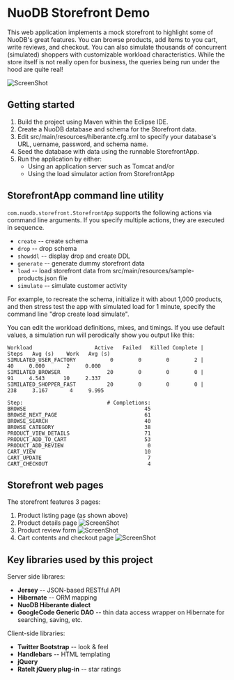 NuoDB Storefront Demo
=====================

This web application implements a mock storefront to highlight some of NuoDB's great features.  You can browse products, add items to you cart, write reviews, and checkout.  You can also simulate thousands of concurrent (simulated) shoppers with customizable workload characteristics.  While the store itself is not really open for business, the queries being run under the hood are quite real!

![ScreenShot](https://raw.github.com/nuodb/nuodb-samples/master/StorefrontDemo/doc/home.png)

Getting started
---------------

1. Build the project using Maven within the Eclipse IDE.
2. Create a NuoDB database and schema for the Storefront data.
3. Edit src/main/resources/hiberante.cfg.xml to specify your database's URL, uername, password, and schema name.
4. Seed the database with data using the runnable StorefrontApp.
5. Run the application by either:
   - Using an application server such as Tomcat and/or
   - Using the load simulator action from StorefrontApp

StorefrontApp command line utility
-----------------------------------

`com.nuodb.storefront.StorefrontApp` supports the following actions via command line arguments.  If you specify multiple actions, they are executed in sequence.

- `create` -- create schema
- `drop` -- drop schema
- `showddl` -- display drop and create DDL
- `generate` -- generate dummy storefront data
- `load` -- load storefront data from src/main/resources/sample-products.json file
- `simulate` -- simulate customer activity

For example, to recreate the schema,  initialize it with about 1,000 products, and then stress test the app with simulated load for 1 minute, specify the command line "drop create load simulate".

You can edit the workload definitions, mixes, and timings.  If you use default values, a simulation run will perodically show you output like this:

    Workload                    Active   Failed   Killed Complete |   Steps   Avg (s)    Work   Avg (s)
    SIMULATED_USER_FACTORY           0        0        0        2 |      40     0.000       2     0.000
    SIMILATED_BROWSER               20        0        0        0 |      91     4.543      10     2.337
    SIMILATED_SHOPPER_FAST          20        0        0        0 |     238     3.167       4     9.995
    
    Step:                           # Completions:
    BROWSE                                      45
    BROWSE_NEXT_PAGE                            61
    BROWSE_SEARCH                               40
    BROWSE_CATEGORY                             38
    PRODUCT_VIEW_DETAILS                        71
    PRODUCT_ADD_TO_CART                         53
    PRODUCT_ADD_REVIEW                           0
    CART_VIEW                                   10
    CART_UPDATE                                  7
    CART_CHECKOUT                                4


Storefront web pages
--------------------
The storefront features 3 pages:

1. Product listing page (as shown above)
2. Product details page
   ![ScreenShot](https://raw.github.com/nuodb/nuodb-samples/master/StorefrontDemo/doc/product.png)
3. Product review form
   ![ScreenShot](https://raw.github.com/nuodb/nuodb-samples/master/StorefrontDemo/doc/review.png)
4. Cart contents and checkout page
   ![ScreenShot](https://raw.github.com/nuodb/nuodb-samples/master/StorefrontDemo/doc/cart.png)

Key libraries used by this project
----------------------------------
Server side librares:
- **Jersey** -- JSON-based RESTful API
- **Hibernate** -- ORM mapping
- **NuoDB Hiberante dialect**
- **GoogleCode Generic DAO** -- thin data access wrapper on Hibernate for searching, saving, etc.

Client-side libraries:
- **Twitter Bootstrap** -- look & feel
- **Handlebars** -- HTML templating
- **jQuery**
- **RateIt jQuery plug-in** -- star ratings
